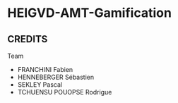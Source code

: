 # HEIGVD-AMT-Gamification

## CREDITS
Team
* FRANCHINI Fabien
* HENNEBERGER Sébastien
* SEKLEY Pascal
* TCHUENSU POUOPSE Rodrigue
